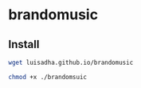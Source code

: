 # brandomusic

## Install

```sh
wget luisadha.github.io/brandomusic
```
```sh
chmod +x ./brandomsuic
```
